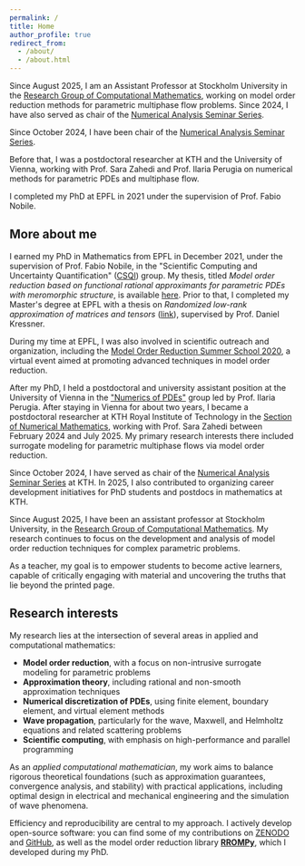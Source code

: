 ```yaml
---
permalink: /
title: Home
author_profile: true
redirect_from: 
  - /about/
  - /about.html
---
```


Since August 2025, I am an Assistant Professor at Stockholm University in the [Research Group of Computational Mathematics](https://www.su.se/english/research/research-groups/computational-mathematics), working on model order reduction methods for parametric multiphase flow problems. Since 2024, I have also served as chair of the [Numerical Analysis Seminar Series](https://www.kth.se/math/kalender/semna?date=2024-10-01&length=10000).

Since October 2024, I have been chair of the [Numerical Analysis Seminar Series](https://www.kth.se/math/kalender/semna?date=2024-10-01&length=10000).

Before that, I was a postdoctoral researcher at KTH and the University of Vienna, working with Prof. Sara Zahedi and Prof. Ilaria Perugia on numerical methods for parametric PDEs and multiphase flow.

I completed my PhD at EPFL in 2021 under the supervision of Prof. Fabio Nobile.

More about me
-----

I earned my PhD in Mathematics from EPFL in December 2021, under the supervision of Prof. Fabio Nobile, in the "Scientific Computing and Uncertainty Quantification" ([CSQI](https://www.epfl.ch/labs/csqi/)) group. My thesis, titled *Model order reduction based on functional rational approximants for parametric PDEs with meromorphic structure*, is available [here](https://doi.org/10.5075/epfl-thesis-9271). Prior to that, I completed my Master's degree at EPFL with a thesis on *Randomized low-rank approximation of matrices and tensors* ([link](/files/masters_randomized_low-rank.pdf)), supervised by Prof. Daniel Kressner.

During my time at EPFL, I was also involved in scientific outreach and organization, including the [Model Order Reduction Summer School 2020](https://archiveweb.epfl.ch/morss2020.epfl.ch/), a virtual event aimed at promoting advanced techniques in model order reduction.

After my PhD, I held a postdoctoral and university assistant position at the University of Vienna in the ["Numerics of PDEs"](https://www.mat.univie.ac.at/~perugia/index.html) group led by Prof. Ilaria Perugia. After staying in Vienna for about two years, I became a postdoctoral researcher at KTH Royal Institute of Technology in the [Section of Numerical Mathematics](https://www.kth.se/directory/s/sf/sfg?l=en), working with Prof. Sara Zahedi between February 2024 and July 2025. My primary research interests there included surrogate modeling for parametric multiphase flows via model order reduction.

Since October 2024, I have served as chair of the [Numerical Analysis Seminar Series](https://www.kth.se/math/kalender/semna?date=2024-10-01&length=10000) at KTH. In 2025, I also contributed to organizing career development initiatives for PhD students and postdocs in mathematics at KTH.

Since August 2025, I have been an assistant professor at Stockholm University, in the [Research Group of Computational Mathematics](https://www.su.se/english/research/research-groups/computational-mathematics). My research continues to focus on the development and analysis of model order reduction techniques for complex parametric problems.

As a teacher, my goal is to empower students to become active learners, capable of critically engaging with material and uncovering the truths that lie beyond the printed page.

Research interests
-----

My research lies at the intersection of several areas in applied and computational mathematics:

- **Model order reduction**, with a focus on non-intrusive surrogate modeling for parametric problems  
- **Approximation theory**, including rational and non-smooth approximation techniques  
- **Numerical discretization of PDEs**, using finite element, boundary element, and virtual element methods  
- **Wave propagation**, particularly for the wave, Maxwell, and Helmholtz equations and related scattering problems  
- **Scientific computing**, with emphasis on high-performance and parallel programming

As an *applied computational mathematician*, my work aims to balance rigorous theoretical foundations (such as approximation guarantees, convergence analysis, and stability) with practical applications, including optimal design in electrical and mechanical engineering and the simulation of wave phenomena.

Efficiency and reproducibility are central to my approach. I actively develop open-source software: you can find some of my contributions on [ZENODO](https://zenodo.org/search?q=%22Pradovera,%20Davide%22) and [GitHub](https://github.com/pradovera), as well as the model order reduction library [**RROMPy**](https://c4science.ch/source/RROMPy/), which I developed during my PhD.

